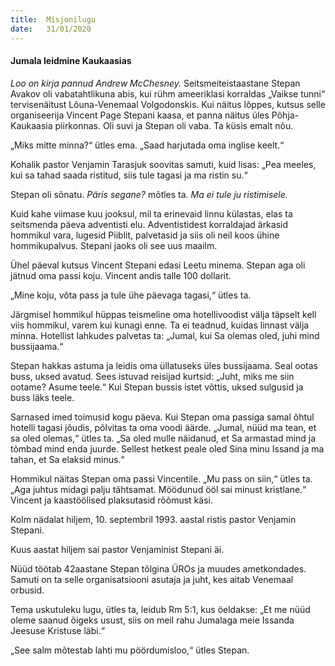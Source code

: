 ```yaml
---
title:  Misjonilugu
date:   31/01/2020
---
```


#### Jumala leidmine Kaukaasias

_Loo on kirja pannud Andrew McChesney._
Seitsmeiteistaastane Stepan Avakov oli vabatahtlikuna abis, kui rühm ameeriklasi korraldas „Vaikse tunni“ tervisenäitust Lõuna-Venemaal Volgodonskis. Kui näitus lõppes, kutsus selle organiseerija Vincent Page Stepani kaasa, et panna näitus üles Põhja-Kaukaasia piirkonnas. Oli suvi ja Stepan oli vaba. Ta küsis emalt nõu.

„Miks mitte minna?“ ütles ema. „Saad harjutada oma inglise keelt.“

Kohalik pastor Venjamin Tarasjuk soovitas samuti, kuid lisas: „Pea meeles, kui sa tahad saada ristitud, siis tule tagasi ja ma ristin su.“

Stepan oli sõnatu. _Päris segane?_ mõtles ta. _Ma ei tule ju ristimisele._

Kuid kahe viimase kuu jooksul, mil ta erinevaid linnu külastas, elas ta seitsmenda päeva adventisti elu. Adventistidest korraldajad ärkasid hommikul vara, lugesid Piiblit, palvetasid ja siis oli neil koos ühine hommikupalvus. Stepani jaoks oli see uus maailm.

Ühel päeval kutsus Vincent Stepani edasi Leetu minema. Stepan aga oli jätnud oma passi koju. Vincent andis talle 100 dollarit.

„Mine koju, võta pass ja tule ühe päevaga tagasi,“ ütles ta.

Järgmisel hommikul hüppas teismeline oma hotellivoodist välja täpselt kell viis hommikul, varem kui kunagi enne. Ta ei teadnud, kuidas linnast välja minna. Hotellist lahkudes palvetas ta: „Jumal, kui Sa olemas oled, juhi mind bussijaama.“

Stepan hakkas astuma ja leidis oma üllatuseks üles bussijaama. Seal ootas buss, uksed avatud. Sees istuvad reisijad kurtsid: „Juht, miks me siin ootame? Asume teele.“ Kui Stepan bussis istet võttis, uksed sulgusid ja buss läks teele.

Sarnased imed toimusid kogu päeva. Kui Stepan oma passiga samal õhtul hotelli tagasi jõudis, põlvitas ta oma voodi äärde. „Jumal, nüüd ma tean, et sa oled olemas,“ ütles ta. „Sa oled mulle näidanud, et Sa armastad mind ja tõmbad mind enda juurde. Sellest hetkest peale oled Sina minu Issand ja ma tahan, et Sa elaksid minus.“

Hommikul näitas Stepan oma passi Vincentile. „Mu pass on siin,“ ütles ta. „Aga juhtus midagi palju tähtsamat. Möödunud ööl sai minust kristlane.“ Vincent ja kaastöölised plaksutasid rõõmust käsi.

Kolm nädalat hiljem, 10. septembril 1993. aastal ristis pastor Venjamin Stepani.

Kuus aastat hiljem sai pastor Venjaminist Stepani äi.

Nüüd töötab 42aastane Stepan tõlgina ÜROs ja muudes ametkondades. Samuti on ta selle organisatsiooni asutaja ja juht, kes aitab Venemaal orbusid.

Tema uskutuleku lugu, ütles ta, leidub Rm 5:1, kus öeldakse: „Et me nüüd oleme saanud õigeks usust, siis on meil rahu Jumalaga meie Issanda Jeesuse Kristuse läbi.“

„See salm mõtestab lahti mu pöördumisloo,“ ütles Stepan.